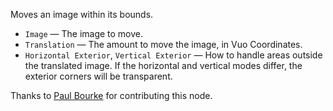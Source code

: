 Moves an image within its bounds.

   - `Image` — The image to move.
   - `Translation` — The amount to move the image, in Vuo Coordinates.
   - `Horizontal Exterior`, `Vertical Exterior` — How to handle areas outside the translated image.  If the horizontal and vertical modes differ, the exterior corners will be transparent.

Thanks to [Paul Bourke](https://vuo.org/user/2025) for contributing this node.
